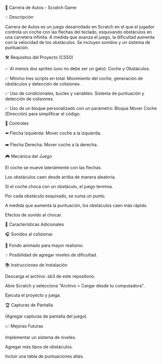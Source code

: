 🏁 Carrera de Autos - Scratch Game

💡 Descripción

Carrera de Autos es un juego desarrollado en Scratch en el que el jugador controla un coche con las flechas del teclado, esquivando obstáculos en una carretera infinita. A medida que avanza el juego, la dificultad aumenta con la velocidad de los obstáculos. Se incluyen sonidos y un sistema de puntuación.

🛠️ Requisitos del Proyecto (CS50)

✅ Al menos dos sprites (uno no debe ser un gato): Coche y Obstáculos.

✅ Mínimo tres scripts en total: Movimiento del coche, generación de obstáculos y detección de colisiones.

✅ Uso de condicionales, bucles y variables: Sistema de puntuación y detección de colisiones.

✅ Uso de un bloque personalizado con un parámetro: Bloque Mover Coche (Dirección) para simplificar el código.

💨 Controles

⬅️ Flecha Izquierda: Mover coche a la izquierda.

➡️ Flecha Derecha: Mover coche a la derecha.

🎮 Mecánica del Juego

El coche se mueve lateralmente con las flechas.

Los obstáculos caen desde arriba de manera aleatoria.

Si el coche choca con un obstáculo, el juego termina.

Por cada obstáculo esquivado, se suma un punto.

A medida que aumenta la puntuación, los obstáculos caen más rápido.

Efectos de sonido al chocar.

💪 Características Adicionales

🎧 Sonidos al colisionar.

🎨 Fondo animado para mayor realismo.

💡 Posibilidad de agregar niveles de dificultad.

📚 Instrucciones de Instalación

Descarga el archivo .sb3 de este repositorio.

Abre Scratch y selecciona "Archivo > Cargar desde tu computadora".

Ejecuta el proyecto y juega.

🏆 Capturas de Pantalla

(Agregar capturas de pantalla del juego)

📈 Mejoras Futuras

Implementar un sistema de niveles.

Agregar más tipos de obstáculos.

Incluir una tabla de puntuaciones altas.
